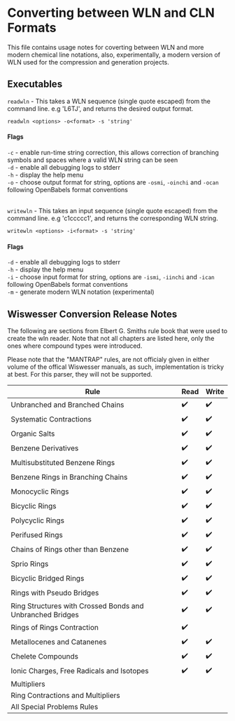 

# Converting between WLN and CLN Formats

This file contains usage notes for coverting between WLN and more modern chemical line notations, also, experimentally, a modern version of WLN used for the compression and generation projects. 

## Executables

`readwln` - This takes a WLN sequence (single quote escaped) from the command line. e.g 'L6TJ', and returns the desired output format. 

```
readwln <options> -o<format> -s 'string'
```

#### Flags

`-c` - enable run-time string correction, this allows correction of branching symbols and spaces where a valid WLN string can be seen <br>
`-d` - enable all debugging logs to stderr<br>
`-h` - display the help menu <br>
`-o` - choose output format for string, options are `-osmi`, `-oinchi` and `-ocan` following OpenBabels format conventions <br>
<br>

`writewln` - This takes an input sequence (single quote escaped) from the command line. e.g 'c1ccccc1', and returns the corresponding WLN string. 


```
writewln <options> -i<format> -s 'string'
```

#### Flags 

`-d` - enable all debugging logs to stderr<br>
`-h` - display the help menu <br>
`-i` - choose input format for string, options are `-ismi`, `-iinchi` and `-ican` following OpenBabels format conventions <br>
`-m` - generate modern WLN notation (experimental)


## Wiswesser Conversion Release Notes

The following are sections from Elbert G. Smiths rule book that were used to create the wln reader. Note that not all chapters are listed here, only the ones where compound types were introduced.

Please note that the "MANTRAP" rules, are not officialy given in either volume of the offical Wiswesser manuals, as such, implementation is tricky at best. For this parser, they will not be supported. 

| Rule | Read | Write |
| ---- | ---- | ---- |
|Unbranched and Branched Chains | :heavy_check_mark: | :heavy_check_mark: | 
|Systematic Contractions | :heavy_check_mark: | :heavy_check_mark: |
|Organic Salts | :heavy_check_mark: | :heavy_check_mark: |
|Benzene Derivatives | :heavy_check_mark: | :heavy_check_mark: |
|Multisubstituted Benzene Rings | :heavy_check_mark: | :heavy_check_mark: |
|Benzene Rings in Branching Chains | :heavy_check_mark: | :heavy_check_mark: |
|Monocyclic Rings | :heavy_check_mark: | :heavy_check_mark: |
|Bicyclic Rings | :heavy_check_mark: | :heavy_check_mark: |
|Polycyclic Rings | :heavy_check_mark: | :heavy_check_mark: |
|Perifused Rings | :heavy_check_mark: | :heavy_check_mark: |
|Chains of Rings other than Benzene | :heavy_check_mark: | :heavy_check_mark: |
|Sprio Rings | :heavy_check_mark: | :heavy_check_mark: |
|Bicyclic Bridged Rings |:heavy_check_mark: | :heavy_check_mark: |
|Rings with Pseudo Bridges | :heavy_check_mark: | :heavy_check_mark: |  
|Ring Structures with Crossed Bonds and Unbranched Bridges | :heavy_check_mark: | :heavy_check_mark: |
|Rings of Rings Contraction | :heavy_check_mark: |  | 
|Metallocenes and Catanenes | :heavy_check_mark: | :heavy_check_mark: |
|Chelete Compounds | :heavy_check_mark: | :heavy_check_mark: |
|Ionic Charges, Free Radicals and Isotopes | :heavy_check_mark: | :heavy_check_mark: |
|Multipliers | | |
|Ring Contractions and Multipliers | | |
|All Special Problems Rules | | |
